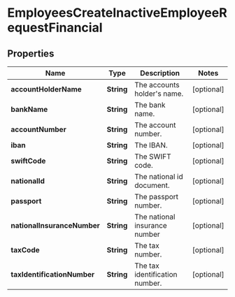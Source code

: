 

# EmployeesCreateInactiveEmployeeRequestFinancial


## Properties

| Name | Type | Description | Notes |
|------------ | ------------- | ------------- | -------------|
|**accountHolderName** | **String** | The accounts holder&#39;s name. |  [optional] |
|**bankName** | **String** | The bank name. |  [optional] |
|**accountNumber** | **String** | The account number. |  [optional] |
|**iban** | **String** | The IBAN. |  [optional] |
|**swiftCode** | **String** | The SWIFT code. |  [optional] |
|**nationalId** | **String** | The national id document. |  [optional] |
|**passport** | **String** | The passport number. |  [optional] |
|**nationalInsuranceNumber** | **String** | The national insurance number |  [optional] |
|**taxCode** | **String** | The tax number. |  [optional] |
|**taxIdentificationNumber** | **String** | The tax identification number. |  [optional] |



